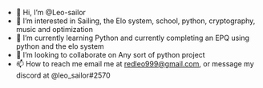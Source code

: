 - 👋 Hi, I’m @Leo-sailor
- 👀 I’m interested in Sailing, the Elo system, school, python, cryptography, music and optimization
- 🌱 I’m currently learning Python and currently completing an EPQ using python and the elo system
- 💞️ I’m looking to collaborate on Any sort of python project
- 📫 How to reach me email me at redleo999@gmail.com, or message my discord at @leo_sailor#2570

<!---
Leo-sailor/Leo-sailor is a ✨ special ✨ repository because its `README.md` (this file) appears on your GitHub profile.
You can click the Preview link to take a look at your changes.
--->
